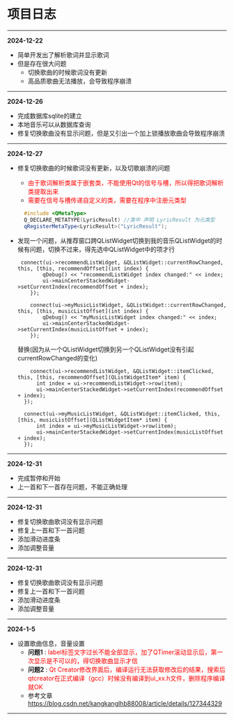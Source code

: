 # 项目日志
---
**2024-12-22**
- 简单开发出了解析歌词并显示歌词
- 但是存在很大问题
  - 切换歌曲的时候歌词没有更新
  - 高品质歌曲无法播放，会导致程序崩溃
---

**2024-12-26**
- 完成数据库sqlite的建立
- 本地音乐可以从数据库查询
- 修复切换歌曲没有显示问题，但是又引出一个加上锁播放歌曲会导致程序崩溃
---

**2024-12-27**
- 修复切换歌曲的时候歌词没有更新，以及切歌崩溃的问题
  - <span style="color:red;"> 
    由于歌词解析类属于嵌套类，不能使用Qt的信号与槽，所以得把歌词解析类提取出来</span> 
  - <span style="color:red;"> 
    需要在信号与槽传递自定义的类，需要在程序中注册元类型 </span> 
  ```C++
    #include <QMetaType>
    Q_DECLARE_METATYPE(LyricResult) //类中 声明 LyricResult 为元类型
    qRegisterMetaType<LyricResult>("LyricResult");
  ```
- 发现一个问题，从推荐窗口跨QListWidget切换到我的音乐QListWidget的时候有问题，切换不过来，得先选中QListWidget中的项才行
  ```   
   connect(ui->recommendListWidget, &QListWidget::currentRowChanged, this, [this, recommendOffset](int index) {
          qDebug() << "recommendListWidget index changed:" << index;
          ui->mainCenterStackedWidget->setCurrentIndex(recommendOffset + index);
      });

      connect(ui->myMusicListWidget, &QListWidget::currentRowChanged, this, [this, musicListOffset](int index) {
          qDebug() << "myMusicListWidget index changed:" << index;
          ui->mainCenterStackedWidget->setCurrentIndex(musicListOffset + index);
      });
  ```

  替换(因为从一个QListWidget切换到另一个QListWidget没有引起currentRowChanged的变化)

  ```
      connect(ui->recommendListWidget, &QListWidget::itemClicked, this, [this, recommendOffset](QListWidgetItem* item) {
        int index = ui->recommendListWidget->row(item);
        ui->mainCenterStackedWidget->setCurrentIndex(recommendOffset + index);
    });

    connect(ui->myMusicListWidget, &QListWidget::itemClicked, this, [this, musicListOffset](QListWidgetItem* item) {
        int index = ui->myMusicListWidget->row(item);
        ui->mainCenterStackedWidget->setCurrentIndex(musicListOffset + index);
    });
  ```
---

  **2024-12-31**
- 完成暂停和开始
- 上一首和下一首存在问题，不能正确处理
---

  **2024-12-31**
- 修复切换歌曲歌词没有显示问题
- 修复上一首和下一首问题
- 添加滑动进度条
- 添加调整音量
---

  **2024-12-31**
- 修复切换歌曲歌词没有显示问题
- 修复上一首和下一首问题
- 添加滑动进度条
- 添加调整音量
---

  **2024-1-5**
- 设置歌曲信息，音量设置
  - **问题1** :<span style="color:red;"> label标签文字过长不能全部显示，加了QTimer滚动显示后，第一次显示是不可以的，得切换歌曲显示才信</span>
  - **问题2** :<span style="color:red;"> Qt Creator修改界面后，编译运行无法获取修改后的结果，搜索后qtcreator在正式编译（gcc）时候没有编译到ui_xx.h文件，删除程序编译就OK</span> 
  - 参考文章  <link>https://blog.csdn.net/kangkanglhb88008/article/details/127344329</link>
---
